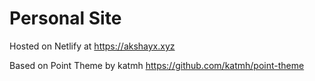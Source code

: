 # Personal Site 

Hosted on Netlify at https://akshayx.xyz

Based on Point Theme by katmh https://github.com/katmh/point-theme
